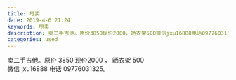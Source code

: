 ```yaml
---
title: 甩卖
date: 2019-4-6 21:24
keywords: 甩卖
description: 卖二手吉他。原价3850现价2000，晒衣架500微信jxu16888电话09776031325。
categories: used
---
```

<td class="t_f" id="postmessage_3416031">

卖二手吉他。原价 3850 现价2000 ， 晒衣架 500<br/>
微信 jxu16888 电话 09776031325。<br/>
<img alt="" border="0" class="zoom" data-cf-modified-6f32263411b590918fa8c180-="" file="http://www.flw.ph/data/appbyme/upload/image/201904/06/Oy5r2BVN9IHa.jpg" id="aimg_v2f7Z" lazyloadthumb="1" onclick="" onmouseover="" src="http://www.flw.ph/data/appbyme/upload/image/201904/06/Oy5r2BVN9IHa.jpg"/><br/>
<br/>
<img alt="" border="0" class="zoom" data-cf-modified-6f32263411b590918fa8c180-="" file="http://www.flw.ph/data/appbyme/upload/image/201904/06/1jNlGCfYbLCI.jpg" id="aimg_oVidn" lazyloadthumb="1" onclick="" onmouseover="" src="http://www.flw.ph/data/appbyme/upload/image/201904/06/1jNlGCfYbLCI.jpg"/><br/>
<br/>
<img alt="" border="0" class="zoom" data-cf-modified-6f32263411b590918fa8c180-="" file="http://www.flw.ph/data/appbyme/upload/image/201904/06/lHP8SgkPYizh.jpg" id="aimg_UzkSG" lazyloadthumb="1" onclick="" onmouseover="" src="http://www.flw.ph/data/appbyme/upload/image/201904/06/lHP8SgkPYizh.jpg"/><br/>
<br/>
</td>

